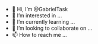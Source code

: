 - 👋 Hi, I’m @GabrielTask
- 👀 I’m interested in ...
- 🌱 I’m currently learning ...
- 💞️ I’m looking to collaborate on ...
- 📫 How to reach me ...

<!---
GabrielTask/GabrielTask is a ✨ special ✨ repository because its `README.md` (this file) appears on your GitHub profile.
You can click the Preview link to take a look at your changes.
--->
